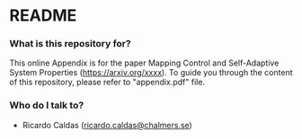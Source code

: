 
# README #


### What is this repository for? ###

This online Appendix is for the paper Mapping Control and Self-Adaptive System Properties (https://arxiv.org/xxxx).
To guide you through the content of this repository, please refer to "appendix.pdf" file.



### Who do I talk to? ###

* Ricardo Caldas (ricardo.caldas@chalmers.se)
